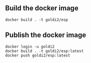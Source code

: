 ## Build the docker image ##

```
docker build . -t goldi2/esp
```

## Publish the docker image ##

```
docker login -u goldi2
docker build . -t goldi2/esp:latest
docker push goldi2/esp:latest
```